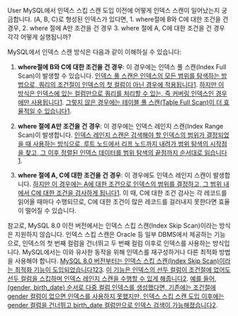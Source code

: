 User
MySQL에서 인덱스 스킵 스캔 도입 이전에 어떻게 인덱스 스캔이 일어났는지 궁금합니다. (A, B, C)로 형성된 인덱스가 있다면, 1. where절에 B와 C에 대한 조건을 건 경우, 2. where 절에 A만 조건을 건 경우 3. where 절에 A, C에 대한 조건을 건 경우 각각 어떻게 실행됩니까?

MySQL에서 인덱스 스캔 방식은 다음과 같이 이해하실 수 있습니다:

1. **where절에 B와 C에 대한 조건을 건 경우**: 이 경우에는 인덱스 풀 스캔(Index Full Scan)이 발생할 수 있습니다. [인덱스 풀 스캔은 인덱스의 모든 범위를 탐색하는 방법으로, 쿼리의 조건절이 인덱스의 첫 컬럼이 아닌 경우에 적용됩니다](https://hudi.blog/mysql-index-scan/)[1](https://hudi.blog/mysql-index-scan/). [하지만 이 방식은 인덱스에 있는 컬럼만으로 쿼리를 처리할 수 있는, 즉 커버링 인덱스인 경우에만 사용됩니다](https://hudi.blog/mysql-index-scan/)[1](https://hudi.blog/mysql-index-scan/). [그렇지 않은 경우에는 테이블 풀 스캔(Table Full Scan)이 더 효율적일 수 있습니다](https://hudi.blog/mysql-index-scan/)[1](https://hudi.blog/mysql-index-scan/).
    
2. **where 절에 A만 조건을 건 경우**: 이 경우에는 인덱스 레인지 스캔(Index Range Scan)이 발생합니다. [인덱스 레인지 스캔은 검색해야 할 인덱스의 범위가 결정되었을 때 사용하는 방식으로, 루트 노드에서 리프 노드까지 내려가 범위 탐색의 시작점을 찾고, 그 이후 정렬된 인덱스 데이터를 범위 탐색의 끝점까지 순서대로 읽습니다](https://hudi.blog/mysql-index-scan/)[1](https://hudi.blog/mysql-index-scan/).
    
3. **where 절에 A, C에 대한 조건을 건 경우**: 이 경우에도 인덱스 레인지 스캔이 발생합니다. [하지만 이 경우에는 A에 대한 조건으로 인덱스의 범위를 결정하고, 그 범위 내에서 C에 대한 조건을 검사하게 됩니다](https://hudi.blog/mysql-index-scan/)[1](https://hudi.blog/mysql-index-scan/). 이 때, C에 대한 조건 검사는 각 레코드를 읽어올 때마다 수행되므로, C에 대한 조건이 많은 레코드를 걸러내지 못한다면 효율이 떨어질 수 있습니다.
    

참고로, MySQL 8.0 이전 버전에서는 인덱스 스킵 스캔(Index Skip Scan)이라는 방식은 지원하지 않습니다. 인덱스 스킵 스캔은 Oracle 등 일부 DBMS에서 제공하는 기능으로, 인덱스의 첫 번째 컬럼을 건너뛰고 두 번째 컬럼 이후로 인덱스를 사용하는 방식입니다. MySQL에서는 이와 유사한 동작을 위해 인덱스를 재구성하거나 다른 최적화 방법을 사용해야 합니다.
[MySQL 8.0 버전부터는 인덱스 스킵 스캔(Index Skip Scan)이라는 최적화 기능이 도입되었습니다](https://hudi.blog/mysql-index-scan/)[1](https://hudi.blog/mysql-index-scan/)[2](https://bing.com/search?q=MySQL+8.0+%EC%9D%B8%EB%8D%B1%EC%8A%A4+%EC%8A%A4%ED%82%B5+%EC%8A%A4%EC%BA%94+%EC%A7%80%EC%9B%90)[3](https://velog.io/@semi-cloud/MySQL-B-Tree-%EC%9D%B8%EB%8D%B1%EC%8A%A4-%EA%B5%AC%EC%A1%B0%EC%99%80-%EC%9D%B8%EB%8D%B1%EC%8A%A4-%EC%8A%A4%EC%BA%94). [이 기능은 인덱스의 선두 컬럼이 조건절에 없어도 선두 컬럼을 스킵하며 인덱스 레인지 스캔을 수행할 수 있게 해줍니다](https://hudi.blog/mysql-index-scan/)[2](https://bing.com/search?q=MySQL+8.0+%EC%9D%B8%EB%8D%B1%EC%8A%A4+%EC%8A%A4%ED%82%B5+%EC%8A%A4%EC%BA%94+%EC%A7%80%EC%9B%90). [예를 들어, (gender, birth_date) 순서로 다중 컬럼 인덱스를 생성했다면, 기존에는 조건절에 gender 컬럼이 없으면 인덱스를 사용하지 못했지만, 인덱스 스킵 스캔 도입 이후에는 gender 컬럼을 건너뛰고 birth_date 컬럼만으로 인덱스 검색이 가능해졌습니다](https://hudi.blog/mysql-index-scan/)[2](https://bing.com/search?q=MySQL+8.0+%EC%9D%B8%EB%8D%B1%EC%8A%A4+%EC%8A%A4%ED%82%B5+%EC%8A%A4%EC%BA%94+%EC%A7%80%EC%9B%90).